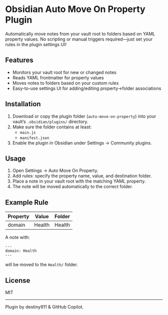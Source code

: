 # Obsidian Auto Move On Property Plugin

Automatically move notes from your vault root to folders based on YAML property values. No scripting or manual triggers required—just set your rules in the plugin settings UI!

## Features
- Monitors your vault root for new or changed notes
- Reads YAML frontmatter for property values
- Moves notes to folders based on your custom rules
- Easy-to-use settings UI for adding/editing property→folder associations

## Installation
1. Download or copy the plugin folder (`auto-move-on-property`) into your vault’s `.obsidian/plugins/` directory.
2. Make sure the folder contains at least:
   - `main.js`
   - `manifest.json`
3. Enable the plugin in Obsidian under Settings → Community plugins.

## Usage
1. Open Settings → Auto Move On Property.
2. Add rules: specify the property name, value, and destination folder.
3. Place a note in your vault root with the matching YAML property.
4. The note will be moved automatically to the correct folder.

## Example Rule
| Property | Value   | Folder   |
|----------|---------|----------|
| domain   | Health  | Health   |

A note with:
```
---
domain: Health
---
```
will be moved to the `Health/` folder.

## License
MIT

---
Plugin by destiny911 & GitHub Copilot.
